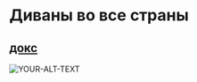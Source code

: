 # Диваны во все страны
## [докс](https://www.youtube.com/watch?v=dQw4w9WgXcQ)
<picture>
 <source media="(prefers-color-scheme: dark)" srcset="YOUR-DARKMODE-IMAGE">
 <source media="(prefers-color-scheme: light)" srcset="YOUR-LIGHTMODE-IMAGE">
 <img alt="YOUR-ALT-TEXT" src="YOUR-DEFAULT-IMAGE">
</picture>
